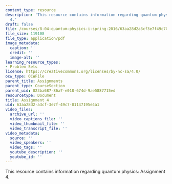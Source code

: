 ```yaml
---
content_type: resource
description: 'This resource contains information regarding quantum physics: Assignment
  4.'
draft: false
file: /courses/8-04-quantum-physics-i-spring-2016/63aa28d2a3cf3e7f49c701147195e4a1_MIT8_04S16_ps4_2016.pdf
file_size: 119108
file_type: application/pdf
image_metadata:
  caption: ''
  credit: ''
  image-alt: ''
learning_resource_types:
- Problem Sets
license: https://creativecommons.org/licenses/by-nc-sa/4.0/
ocw_type: OCWFile
parent_title: Assignments
parent_type: CourseSection
parent_uid: 023ba687-86a7-e018-674d-9ae5887715ed
resourcetype: Document
title: Assignment 4
uid: 63aa28d2-a3cf-3e7f-49c7-01147195e4a1
video_files:
  archive_url: ''
  video_captions_file: ''
  video_thumbnail_file: ''
  video_transcript_file: ''
video_metadata:
  source: ''
  video_speakers: ''
  video_tags: ''
  youtube_description: ''
  youtube_id: ''
---
```

This resource contains information regarding quantum physics: Assignment 4.